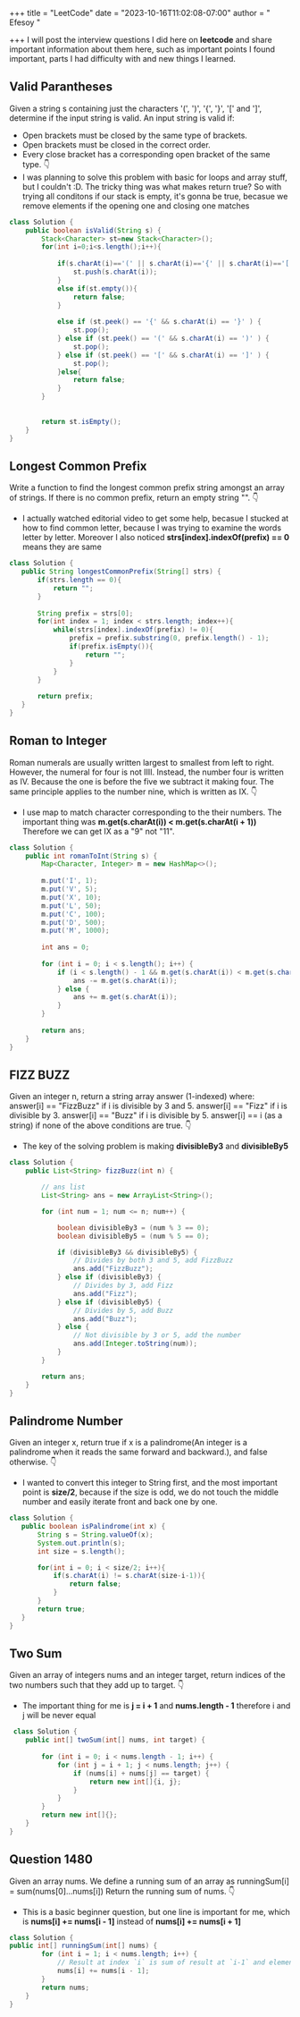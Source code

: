 +++
title = "LeetCode"
date = "2023-10-16T11:02:08-07:00"
author = " Efesoy "


+++
 I will post the interview questions I did here on **leetcode** and share important information about them here, such as important points I found important, parts I had difficulty with and new things I learned.

## Valid Parantheses
Given a string s containing just the characters '(', ')', '{', '}', '[' and ']', determine if the input string is valid.
An input string is valid if:
- Open brackets must be closed by the same type of brackets.
- Open brackets must be closed in the correct order.
- Every close bracket has a corresponding open bracket of the same type.
👇
- I was planning to solve this problem with basic for loops and array stuff, but I couldn't :D. The tricky thing was what makes return true? So with trying all conditons if our stack is empty, it's gonna be true, becasue we remove elements if the opening one and closing one matches
```java
class Solution {
    public boolean isValid(String s) {
        Stack<Character> st=new Stack<Character>();
        for(int i=0;i<s.length();i++){
            
            if(s.charAt(i)=='(' || s.charAt(i)=='{' || s.charAt(i)=='['){
                st.push(s.charAt(i));
            }
            else if(st.empty()){
                return false;
            }
    
            else if (st.peek() == '{' && s.charAt(i) == '}' ) {
                st.pop();
            } else if (st.peek() == '(' && s.charAt(i) == ')' ) {
                st.pop();
            } else if (st.peek() == '[' && s.charAt(i) == ']' ) {
                st.pop();
            }else{
                return false;
            }
        }
                
        
        return st.isEmpty();
    }
}
```

 ## Longest Common Prefix
Write a function to find the longest common prefix string amongst an array of strings.
If there is no common prefix, return an empty string "".
👇
- I actually watched editorial video to get some help, becasue I stucked at how to find common letter, because I was trying to examine the words letter by letter. Moreover I also noticed **strs[index].indexOf(prefix) == 0** means they are same
 ```java
class Solution {
    public String longestCommonPrefix(String[] strs) {
        if(strs.length == 0){
            return "";
        }
        
        String prefix = strs[0];
        for(int index = 1; index < strs.length; index++){
            while(strs[index].indexOf(prefix) != 0){
                prefix = prefix.substring(0, prefix.length() - 1);
                if(prefix.isEmpty()){
                    return "";
                }
            }
        }
        
        return prefix;
    }
}
 ```

## Roman to Integer
Roman numerals are usually written largest to smallest from left to right. However, the numeral for four is not IIII. Instead, the number four is written as IV. Because the one is before the five we subtract it making four. The same principle applies to the number nine, which is written as IX.
👇
- I use map to match character corresponding to the their numbers. The important thing was **m.get(s.charAt(i)) < m.get(s.charAt(i + 1))** Therefore we can get IX as a "9" not "11".
```java
class Solution {
    public int romanToInt(String s) {
        Map<Character, Integer> m = new HashMap<>();
        
        m.put('I', 1);
        m.put('V', 5);
        m.put('X', 10);
        m.put('L', 50);
        m.put('C', 100);
        m.put('D', 500);
        m.put('M', 1000);
        
        int ans = 0;
        
        for (int i = 0; i < s.length(); i++) {
            if (i < s.length() - 1 && m.get(s.charAt(i)) < m.get(s.charAt(i + 1))) {
                ans -= m.get(s.charAt(i));
            } else {
                ans += m.get(s.charAt(i));
            }
        }
        
        return ans;
    }
}
```


 ## FIZZ BUZZ
 Given an integer n, return a string array answer (1-indexed) where:
answer[i] == "FizzBuzz" if i is divisible by 3 and 5.
answer[i] == "Fizz" if i is divisible by 3.
answer[i] == "Buzz" if i is divisible by 5.
answer[i] == i (as a string) if none of the above conditions are true.
👇
- The key of the solving problem is making **divisibleBy3** and **divisibleBy5**

```java
class Solution {
    public List<String> fizzBuzz(int n) {

        // ans list
        List<String> ans = new ArrayList<String>();

        for (int num = 1; num <= n; num++) {

            boolean divisibleBy3 = (num % 3 == 0);
            boolean divisibleBy5 = (num % 5 == 0);

            if (divisibleBy3 && divisibleBy5) {
                // Divides by both 3 and 5, add FizzBuzz
                ans.add("FizzBuzz");
            } else if (divisibleBy3) {
                // Divides by 3, add Fizz
                ans.add("Fizz");
            } else if (divisibleBy5) {
                // Divides by 5, add Buzz
                ans.add("Buzz");
            } else {
                // Not divisible by 3 or 5, add the number
                ans.add(Integer.toString(num));
            }
        }

        return ans;
    }
}
```

 ## Palindrome Number
Given an integer x, return true if x is a palindrome(An integer is a palindrome when it reads the same forward and backward.), and false otherwise.
👇
- I wanted to convert this integer to String first, and the most important point is **size/2**, because if the size is odd, we do not touch the middle number and easily iterate front and back one by one.
 ```java
class Solution {
    public boolean isPalindrome(int x) {
        String s = String.valueOf(x);
        System.out.println(s);
        int size = s.length();

        for(int i = 0; i < size/2; i++){
            if(s.charAt(i) != s.charAt(size-i-1)){
                return false;
            }
        }
        return true; 
    }
}
 ``` 

## Two Sum
Given an array of integers nums and an integer target, return indices of the two numbers such that they add up to target.
👇
- The important thing for me is **j = i + 1** and **nums.length - 1** therefore i and j will be never equal
```java
 class Solution {
    public int[] twoSum(int[] nums, int target) {
        
        for (int i = 0; i < nums.length - 1; i++) {
            for (int j = i + 1; j < nums.length; j++) {
                if (nums[i] + nums[j] == target) {
                    return new int[]{i, j};
                }
            }
        }
        return new int[]{};
    }
}
```

## Question 1480
Given an array nums. We define a running sum of an array as runningSum[i] = sum(nums[0]…nums[i])
Return the running sum of nums.
👇 
- This is a basic beginner question, but one line is important for me, which is **nums[i] += nums[i - 1]** instead of **nums[i] += nums[i + 1]**   
```java
class Solution {
public int[] runningSum(int[] nums) {
        for (int i = 1; i < nums.length; i++) {
            // Result at index `i` is sum of result at `i-1` and element at `i`.
            nums[i] += nums[i - 1];
        }
        return nums;
    }
}
```